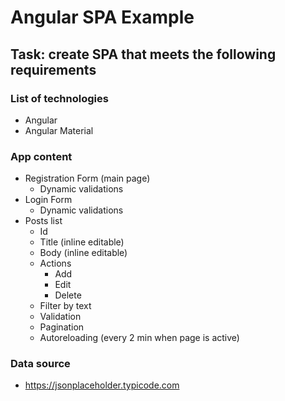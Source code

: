 # Angular SPA Example

## Task: create SPA that meets the following requirements

### List of technologies
- Angular
- Angular Material

### App content
- Registration Form (main page)
  - Dynamic validations
- Login Form
  - Dynamic validations
- Posts list
  - Id
  - Title (inline editable)
  - Body (inline editable)
  - Actions
    - Add
    - Edit
    - Delete
  - Filter by text
  - Validation
  - Pagination
  - Autoreloading (every 2 min when page is active)

### Data source
- https://jsonplaceholder.typicode.com